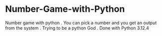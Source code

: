 # Number-Game-with-Python
Number game with python . You can pick a number and you get an output from the system . Trying to be a python God . Done with Python 3.12.4
